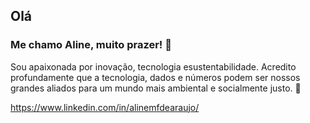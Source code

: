 ## Olá
### Me chamo Aline, muito prazer! 👋

 Sou apaixonada por inovação, tecnologia esustentabilidade. Acredito profundamente que a tecnologia, dados e números podem ser nossos grandes aliados para um mundo mais ambiental e socialmente justo. 🌱
 
 
 https://www.linkedin.com/in/alinemfdearaujo/
